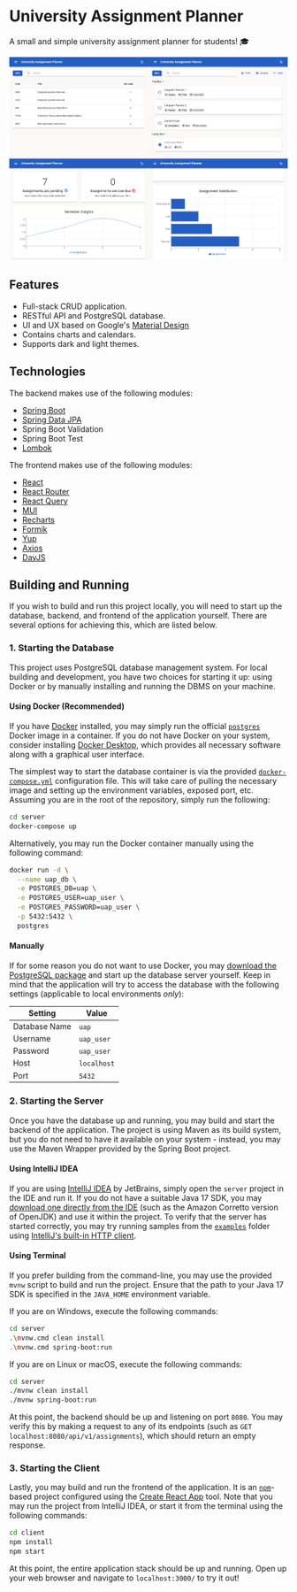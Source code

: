 # University Assignment Planner

A small and simple university assignment planner for students! 🎓

![Collection of screenshots from the application.](assets/thumbnail.png "Thumbnail")

## Features

- Full-stack CRUD application.
- RESTful API and PostgreSQL database.
- UI and UX based on Google's [Material Design](https://m3.material.io/)
- Contains charts and calendars.
- Supports dark and light themes.

## Technologies

The backend makes use of the following modules:

- [Spring Boot](https://spring.io/projects/spring-boot)
- [Spring Data JPA](https://spring.io/projects/spring-data-jpa)
- Spring Boot Validation
- Spring Boot Test
- [Lombok](https://projectlombok.org/)

The frontend makes use of the following modules:

- [React](https://react.dev/)
- [React Router](https://reactrouter.com/en/main)
- [React Query](https://tanstack.com/query/v3/)
- [MUI](https://mui.com/)
- [Recharts](https://recharts.org/en-US/)
- [Formik](https://formik.org/)
- [Yup](https://github.com/jquense/yup)
- [Axios](https://axios-http.com/docs/intro)
- [DayJS](https://day.js.org/)

## Building and Running

If you wish to build and run this project locally, you will need to start up the database, backend, and frontend of the
application yourself. There are several options for achieving this, which are listed below.

### 1. Starting the Database

This project uses PostgreSQL database management system. For local building and development, you have two choices for
starting it up: using Docker or by manually installing and running the DBMS on your machine.

#### Using Docker (Recommended)

If you have [Docker][1] installed, you may simply run the official [`postgres`][2] Docker image in a container. If you
do not have Docker on your system, consider installing [Docker Desktop][3], which provides all necessary software along
with a graphical user interface.

The simplest way to start the database container is via the provided [`docker-compose.yml`](./server/docker-compose.yml)
configuration file. This will take care of pulling the necessary image and setting up the environment variables, exposed
port, etc. Assuming you are in the root of the repository, simply run the following:

```sh
cd server
docker-compose up
```

Alternatively, you may run the Docker container manually using the following command:

```sh
docker run -d \
  --name uap_db \
  -e POSTGRES_DB=uap \
  -e POSTGRES_USER=uap_user \
  -e POSTGRES_PASSWORD=uap_user \
  -p 5432:5432 \
  postgres
```

#### Manually

If for some reason you do not want to use Docker, you may [download the PostgreSQL package][4] and start up the database
server yourself. Keep in mind that the application will try to access the database with the following settings
(applicable to local environments _only_):

| Setting       | Value         |
| ------------- | ------------- |
| Database Name | `uap`         |
| Username      | `uap_user`    |
| Password      | `uap_user`    |
| Host          | `localhost`   |
| Port          | `5432`        |

### 2. Starting the Server

Once you have the database up and running, you may build and start the backend of the application. The project is using
Maven as its build system, but you do not need to have it available on your system - instead, you may use the Maven
Wrapper provided by the Spring Boot project.

#### Using IntelliJ IDEA

If you are using  [IntelliJ IDEA][5] by JetBrains, simply open the `server` project in the IDE and run it. If you do not
have a suitable Java 17 SDK, you may [download one directly from the IDE][6] (such as the Amazon Corretto version of
OpenJDK) and use it within the project. To verify that the server has started correctly, you may try running samples
from the [`examples`](./server/examples/) folder using [IntelliJ's built-in HTTP client][7].

#### Using Terminal

If you prefer building from the command-line, you may use the provided `mvnw` script to build and run the project.
Ensure that the path to your Java 17 SDK is specified in the `JAVA_HOME` environment variable.

If you are on Windows, execute the following commands:

```sh
cd server
.\mvnw.cmd clean install
.\mvnw.cmd spring-boot:run
```

If you are on Linux or macOS, execute the following commands:

```sh
cd server
./mvnw clean install
./mvnw spring-boot:run
```

At this point, the backend should be up and listening on port `8080`. You may verify this by making a request to any of
its endpoints (such as `GET localhost:8080/api/v1/assignments`), which should return an empty response.

### 3. Starting the Client

Lastly, you may build and run the frontend of the application. It is an [`npm`][8]-based project configured using the
[Create React App][9] tool. Note that you may run the project from IntelliJ IDEA, or start it from the terminal using
the following commands:

```sh
cd client
npm install
npm start
```

At this point, the entire application stack should be up and running. Open up your web browser and navigate to
`localhost:3000/` to try it out!

[1]: https://www.docker.com/
[2]: https://hub.docker.com/_/postgres
[3]: https://www.docker.com/products/docker-desktop/
[4]: https://www.postgresql.org/download/
[5]: https://www.jetbrains.com/idea/
[6]: https://www.jetbrains.com/help/idea/sdk.html#set-up-jdk
[7]: https://www.jetbrains.com/help/idea/http-client-in-product-code-editor.html
[8]: https://www.npmjs.com/
[9]: https://create-react-app.dev/
